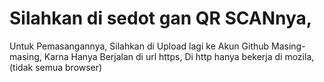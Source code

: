 # Silahkan di sedot gan QR SCANnya,
Untuk Pemasangannya, Silahkan di Upload lagi ke Akun Github Masing-masing, Karna Hanya Berjalan di url https, Di http hanya bekerja di mozila, (tidak semua browser)
